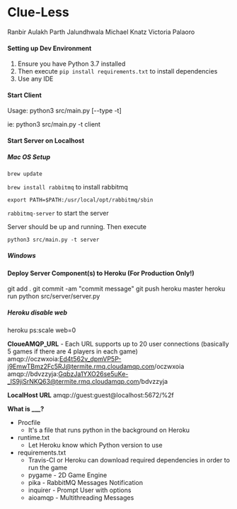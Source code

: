 # Clue-Less

Ranbir Aulakh 
Parth Jalundhwala 
Michael Knatz 
Victoria Palaoro 

#### Setting up Dev Environment
1. Ensure you have Python 3.7 installed
2. Then execute `pip install requirements.txt` to install dependencies
3. Use any IDE

#### Start Client
Usage: python3 src/main.py [--type -t] <type>

ie:
    python3 src/main.py -t client

#### Start Server on Localhost

##### Mac OS Setup
`brew update`

`brew install rabbitmq` to install rabbitmq

`export PATH=$PATH:/usr/local/opt/rabbitmq/sbin` 

`rabbitmq-server` to start the server

Server should be up and running. Then execute

`python3 src/main.py -t server`

##### Windows 

#### Deploy Server Component(s) to Heroku (For Production Only!)
git add .
git commit -am "commit message"
git push heroku master
heroku run python src/server/server.py


##### Heroku disable web
heroku ps:scale web=0 

**CloueAMQP_URL** - Each URL supports up to 20 user connections (basically 5 games if there are 4 players in each game)
amqp://oczwxoia:Ed4t562v_dpmVP5P-j9EmwTBmz2Fc5RJ@termite.rmq.cloudamqp.com/oczwxoia
amqp://bdvzzyja:GqbzJa1YXO26se5uKe-_lS9jiSrNKQ63@termite.rmq.cloudamqp.com/bdvzzyja

**LocalHost URL**
amqp://guest:guest@localhost:5672/%2f


**What is ___?**
- Procfile
    - It's a file that runs python in the background on Heroku
- runtime.txt
    - Let Heroku know which Python version to use
- requirements.txt
    - Travis-CI or Heroku can download required dependencies in order to run the game
    - pygame - 2D Game Engine
    - pika - RabbitMQ Messages Notification
    - inquirer - Prompt User with options
    - aioamqp - Multithreading Messages
